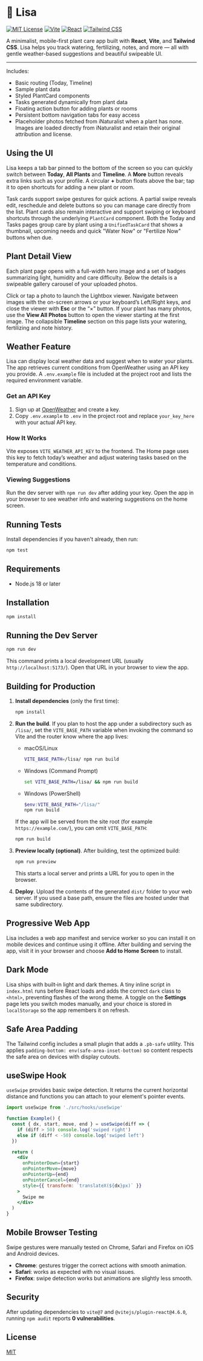 # 🌿 Lisa

[![MIT License](https://img.shields.io/badge/license-MIT-green.svg)](LICENSE)
[![Vite](https://img.shields.io/badge/built%20with-vite-646CFF.svg?logo=vite&logoColor=white)](https://vitejs.dev)
[![React](https://img.shields.io/badge/react-18+-61DAFB?logo=react)](https://reactjs.org/)
[![Tailwind CSS](https://img.shields.io/badge/tailwindcss-3.x-38B2AC?logo=tailwindcss&logoColor=white)](https://tailwindcss.com)

A minimalist, mobile-first plant care app built with **React**, **Vite**, and **Tailwind CSS**. Lisa helps you track watering, fertilizing, notes, and more — all with gentle weather-based suggestions and beautiful swipeable UI.

---

Includes:
- Basic routing (Today, Timeline)
- Sample plant data
- Styled PlantCard components
- Tasks generated dynamically from plant data
- Floating action button for adding plants or rooms
- Persistent bottom navigation tabs for easy access
- Placeholder photos fetched from iNaturalist when a plant has none. Images are loaded directly from iNaturalist and retain their original attribution and license.

## Using the UI

Lisa keeps a tab bar pinned to the bottom of the screen so you can quickly switch between **Today**, **All Plants** and **Timeline**. A **More** button reveals extra links such as your profile. A circular **+** button floats above the bar; tap it to open shortcuts for adding a new plant or room.

Task cards support swipe gestures for quick actions. A partial swipe reveals edit, reschedule and delete buttons so you can manage care directly from the list. Plant cards also remain interactive and support swiping or keyboard shortcuts through the underlying `PlantCard` component.
Both the Today and Tasks pages group care by plant using a `UnifiedTaskCard` that shows a thumbnail, upcoming needs and quick "Water Now" or "Fertilize Now" buttons when due.

## Plant Detail View

Each plant page opens with a full-width hero image and a set of badges
summarizing light, humidity and care difficulty.  Below the details is a
swipeable gallery carousel of your uploaded photos.

Click or tap a photo to launch the Lightbox viewer. Navigate between
images with the on-screen arrows or your keyboard’s Left/Right keys, and
close the viewer with **Esc** or the “×” button. If your plant has many
photos, use the **View All Photos** button to open the viewer starting at the
first image. The collapsible **Timeline** section on this page lists your
watering, fertilizing and note history.


## Weather Feature

Lisa can display local weather data and suggest when to water
your plants. The app retrieves current conditions from OpenWeather
using an API key you provide.
A `.env.example` file is included at the project root and lists the required environment variable.

### Get an API Key

1. Sign up at [OpenWeather](https://openweathermap.org/api) and create a key.
2. Copy `.env.example` to `.env` in the project root and replace `your_key_here`
   with your actual API key.

### How It Works

Vite exposes `VITE_WEATHER_API_KEY` to the frontend. The Home page uses
this key to fetch today’s weather and adjust watering tasks based on the
temperature and conditions.

### Viewing Suggestions

Run the dev server with `npm run dev` after adding your key. Open the
app in your browser to see weather info and watering suggestions on the
home screen.

## Running Tests

Install dependencies if you haven't already, then run:

```bash
npm test
```

## Requirements
- Node.js 18 or later

## Installation
```bash
npm install
```

## Running the Dev Server
```bash
npm run dev
```
This command prints a local development URL (usually `http://localhost:5173/`).
Open that URL in your browser to view the app.

## Building for Production

1. **Install dependencies** (only the first time):
   ```bash
   npm install
   ```

2. **Run the build**. If you plan to host the app under a subdirectory such as `/lisa/`, set the `VITE_BASE_PATH` variable when invoking the command so Vite and the router know where the app lives:
   - macOS/Linux
     ```bash
     VITE_BASE_PATH=/lisa/ npm run build
     ```
   - Windows (Command Prompt)
     ```cmd
     set VITE_BASE_PATH=/lisa/ && npm run build
     ```
   - Windows (PowerShell)
     ```powershell
     $env:VITE_BASE_PATH="/lisa/"
     npm run build
     ```

   If the app will be served from the site root (for example `https://example.com/`), you can omit `VITE_BASE_PATH`:
   ```bash
   npm run build
   ```

3. **Preview locally (optional)**. After building, test the optimized build:
   ```bash
   npm run preview
   ```
   This starts a local server and prints a URL for you to open in the browser.

4. **Deploy**. Upload the contents of the generated `dist/` folder to your web server. If you used a base path, ensure the files are hosted under that same subdirectory.

## Progressive Web App

Lisa includes a web app manifest and service worker so you can install it on mobile devices and continue using it offline. After building and serving the app, visit it in your browser and choose **Add to Home Screen** to install.

## Dark Mode

Lisa ships with built‑in light and dark themes. A tiny inline script in `index.html` runs before React loads and adds the correct `dark` class to `<html>`, preventing flashes of the wrong theme. A toggle on the **Settings** page lets you switch modes manually, and your choice is stored in `localStorage` so the app remembers it on refresh.

## Safe Area Padding

The Tailwind config includes a small plugin that adds a `.pb-safe` utility. This applies `padding-bottom: env(safe-area-inset-bottom)` so content respects the safe area on devices with display cutouts.

## useSwipe Hook

`useSwipe` provides basic swipe detection. It returns the current horizontal distance and functions you can attach to your element's pointer events.

```jsx
import useSwipe from './src/hooks/useSwipe'

function Example() {
  const { dx, start, move, end } = useSwipe(diff => {
    if (diff > 50) console.log('swiped right')
    else if (diff < -50) console.log('swiped left')
  })

  return (
    <div
      onPointerDown={start}
      onPointerMove={move}
      onPointerUp={end}
      onPointerCancel={end}
      style={{ transform: `translateX(${dx}px)` }}
    >
      Swipe me
    </div>
  )
}
```

## Mobile Browser Testing

Swipe gestures were manually tested on Chrome, Safari and Firefox on iOS and Android devices.

- **Chrome**: gestures trigger the correct actions with smooth animation.
- **Safari**: works as expected with no visual issues.
- **Firefox**: swipe detection works but animations are slightly less smooth.

## Security

After updating dependencies to `vite@7` and `@vitejs/plugin-react@4.6.0`, running `npm audit` reports **0 vulnerabilities**.

## License

[MIT](LICENSE)
